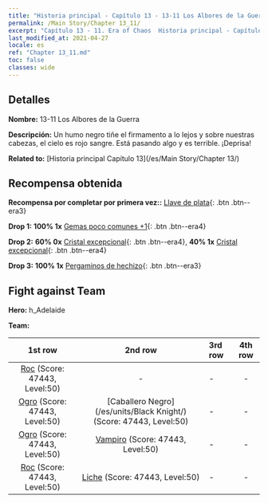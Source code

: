 ```yaml
---
title: "Historia principal - Capítulo 13 - 13-11 Los Albores de la Guerra"
permalink: /Main Story/Chapter 13_11/
excerpt: "Capítulo 13 - 11. Era of Chaos  Historia principal - Capítulo 13_11. 13-11 Los Albores de la Guerra"
last_modified_at: 2021-04-27
locale: es
ref: "Chapter 13_11.md"
toc: false
classes: wide
---
```


## Detalles

 **Nombre:** 13-11 Los Albores de la Guerra

 **Descripción:** Un humo negro tiñe el firmamento a lo lejos y sobre nuestras cabezas, el cielo es rojo sangre. Está pasando algo y es terrible. ¡Deprisa!

 **Related to:** [Historia principal Capítulo 13](/es/Main Story/Chapter 13/)

## Recompensa obtenida

 **Recompensa por completar por primera vez::** [Llave de plata](/ItemsES/con_693/){: .btn .btn--era3}

 **Drop 1:** **100% 1x** [Gemas poco comunes +1](/ItemsES/mat_44/){: .btn .btn--era4}

 **Drop 2:** **60% 0x** [Cristal excepcional](/ItemsES/mat_38/){: .btn .btn--era4}, **40% 1x** [Cristal excepcional](/ItemsES/mat_38/){: .btn .btn--era4}

 **Drop 3:** **100% 1x** [Pergaminos de hechizo](/ItemsES/con_694/){: .btn .btn--era3}


## Fight against Team
 **Hero:** h_Adelaide

 **Team:**


  | 1st row | 2nd row | 3rd row | 4th row |
  |:----:|:----:|:----|:----:|
  | [Roc](/es/units/Roc/) (Score: 47443, Level:50)  | - | - | - |
  | [Ogro](/es/units/Ogre/) (Score: 47443, Level:50)  | [Caballero Negro](/es/units/Black Knight/) (Score: 47443, Level:50)  | - | - |
  | [Ogro](/es/units/Ogre/) (Score: 47443, Level:50)  | [Vampiro](/es/units/Vampire/) (Score: 47443, Level:50)  | - | - |
  | [Roc](/es/units/Roc/) (Score: 47443, Level:50)  | [Liche](/es/units/Lich/) (Score: 47443, Level:50)  | - | - |


